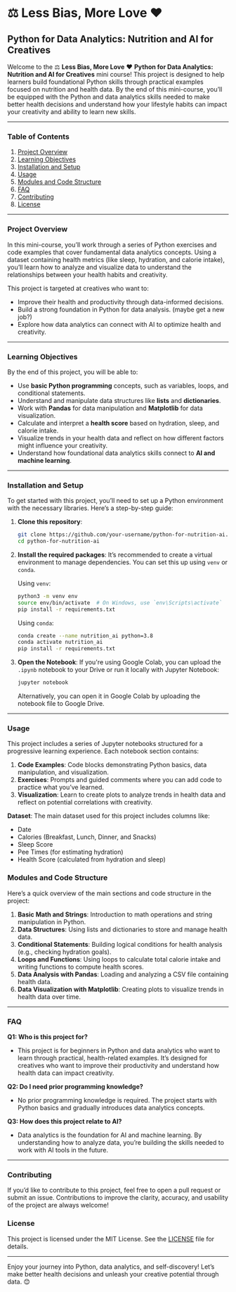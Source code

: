 # ⚖️ Less Bias, More Love ❤️
## Python for Data Analytics: Nutrition and AI for Creatives

Welcome to the ⚖️ **Less Bias, More Love** ❤️ **Python for Data Analytics: Nutrition and AI for Creatives** mini course! This project is designed to help learners build foundational Python skills through practical examples focused on nutrition and health data. By the end of this mini-course, you’ll be equipped with the Python and data analytics skills needed to make better health decisions and understand how your lifestyle habits can impact your creativity and ability to learn new skills.

---

### Table of Contents
1. [Project Overview](#project-overview)
2. [Learning Objectives](#learning-objectives)
3. [Installation and Setup](#installation-and-setup)
4. [Usage](#usage)
5. [Modules and Code Structure](#modules-and-code-structure)
6. [FAQ](#faq)
7. [Contributing](#contributing)
8. [License](#license)

---

### Project Overview

In this mini-course, you’ll work through a series of Python exercises and code examples that cover fundamental data analytics concepts. Using a dataset containing health metrics (like sleep, hydration, and calorie intake), you’ll learn how to analyze and visualize data to understand the relationships between your health habits and creativity.

This project is targeted at creatives who want to:
- Improve their health and productivity through data-informed decisions.
- Build a strong foundation in Python for data analysis. (maybe get a new job?)
- Explore how data analytics can connect with AI to optimize health and creativity.

---

### Learning Objectives

By the end of this project, you will be able to:
- Use **basic Python programming** concepts, such as variables, loops, and conditional statements.
- Understand and manipulate data structures like **lists** and **dictionaries**.
- Work with **Pandas** for data manipulation and **Matplotlib** for data visualization.
- Calculate and interpret a **health score** based on hydration, sleep, and calorie intake.
- Visualize trends in your health data and reflect on how different factors might influence your creativity.
- Understand how foundational data analytics skills connect to **AI and machine learning**.

---

### Installation and Setup

To get started with this project, you’ll need to set up a Python environment with the necessary libraries. Here’s a step-by-step guide:

1. **Clone this repository**:
   ```bash
   git clone https://github.com/your-username/python-for-nutrition-ai.git
   cd python-for-nutrition-ai
   ```

2. **Install the required packages**:
   It’s recommended to create a virtual environment to manage dependencies. You can set this up using `venv` or `conda`.

   Using `venv`:
   ```bash
   python3 -m venv env
   source env/bin/activate  # On Windows, use `env\Scripts\activate`
   pip install -r requirements.txt
   ```

   Using `conda`:
   ```bash
   conda create --name nutrition_ai python=3.8
   conda activate nutrition_ai
   pip install -r requirements.txt
   ```

3. **Open the Notebook**:
   If you're using Google Colab, you can upload the `.ipynb` notebook to your Drive or run it locally with Jupyter Notebook:
   ```bash
   jupyter notebook
   ```
   Alternatively, you can open it in Google Colab by uploading the notebook file to Google Drive.

---

### Usage

This project includes a series of Jupyter notebooks structured for a progressive learning experience. Each notebook section contains:

1. **Code Examples**: Code blocks demonstrating Python basics, data manipulation, and visualization.
2. **Exercises**: Prompts and guided comments where you can add code to practice what you’ve learned.
3. **Visualization**: Learn to create plots to analyze trends in health data and reflect on potential correlations with creativity.

**Dataset**: The main dataset used for this project includes columns like:
   - Date
   - Calories (Breakfast, Lunch, Dinner, and Snacks)
   - Sleep Score
   - Pee Times (for estimating hydration)
   - Health Score (calculated from hydration and sleep)

### Modules and Code Structure

Here’s a quick overview of the main sections and code structure in the project:

1. **Basic Math and Strings**: Introduction to math operations and string manipulation in Python.
2. **Data Structures**: Using lists and dictionaries to store and manage health data.
3. **Conditional Statements**: Building logical conditions for health analysis (e.g., checking hydration goals).
4. **Loops and Functions**: Using loops to calculate total calorie intake and writing functions to compute health scores.
5. **Data Analysis with Pandas**: Loading and analyzing a CSV file containing health data.
6. **Data Visualization with Matplotlib**: Creating plots to visualize trends in health data over time.

---

### FAQ

**Q1: Who is this project for?**
   - This project is for beginners in Python and data analytics who want to learn through practical, health-related examples. It’s designed for creatives who want to improve their productivity and understand how health data can impact creativity.

**Q2: Do I need prior programming knowledge?**
   - No prior programming knowledge is required. The project starts with Python basics and gradually introduces data analytics concepts.

**Q3: How does this project relate to AI?**
   - Data analytics is the foundation for AI and machine learning. By understanding how to analyze data, you’re building the skills needed to work with AI tools in the future.

---

### Contributing

If you’d like to contribute to this project, feel free to open a pull request or submit an issue. Contributions to improve the clarity, accuracy, and usability of the project are always welcome!

### License

This project is licensed under the MIT License. See the [LICENSE](LICENSE) file for details.

---

Enjoy your journey into Python, data analytics, and self-discovery! Let’s make better health decisions and unleash your creative potential through data. 😊
